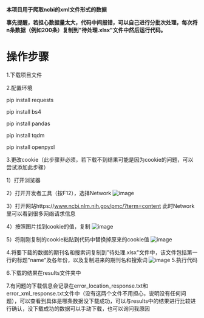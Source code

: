 **本项目用于爬取ncbi的xml文件形式的数据**

**事先提醒，若担心数据量太大，代码中间报错，可以自己进行分批次处理，每次将n条数据（例如200条）复制到"待处理.xlsx"文件中然后运行代码。**

# 操作步骤

1.下载项目文件

2.配置环境

  pip install requests
  
  pip install bs4
  
  pip install pandas
  
  pip install tqdm
  
  pip install openpyxl
  
3.更改cookie（此步骤非必须，若下载不到结果可能是因为cookie的问题，可以尝试添加此步骤）

  1）打开浏览器
  
  2）打开开发者工具（按F12），选择Network
  ![image](https://github.com/user-attachments/assets/c76e724b-1640-4140-ade8-235d07cb45b5)

  3）打开网站https://www.ncbi.nlm.nih.gov/pmc/?term=content
  此时Network里可以看到很多网络请求信息

  4）按照图片找到cookie的值，复制
  ![image](https://github.com/user-attachments/assets/a31d5f10-ecb7-4839-ae17-5c6191060c72)

  5）将刚刚复制的cookie粘贴到代码中替换掉原来的cookie值
  ![image](https://github.com/user-attachments/assets/a1aad84c-6e94-405b-84ee-1cad00c7ed5e)

4.将要下载的数据的期刊名和搜索词复制到"待处理.xlsx"文件中，该文件包括第一行的标题"name"及各年份，以及复制进来的期刊名和搜索词
![image](https://github.com/user-attachments/assets/ec6e75fd-2d2e-4fd1-86fb-b5a8f58f8248)
5.执行代码

6.下载的结果在results文件夹中

7.有问题的下载信息会记录在error_location_response.txt和error_xml_response.txt文件中（没有这两个文件不用担心，说明没有任何问题），可以查看到具体是哪条数据没下载成功，可以与results中的结果进行比较进行确认，没下载成功的数据可以手动下载，也可以询问我原因



